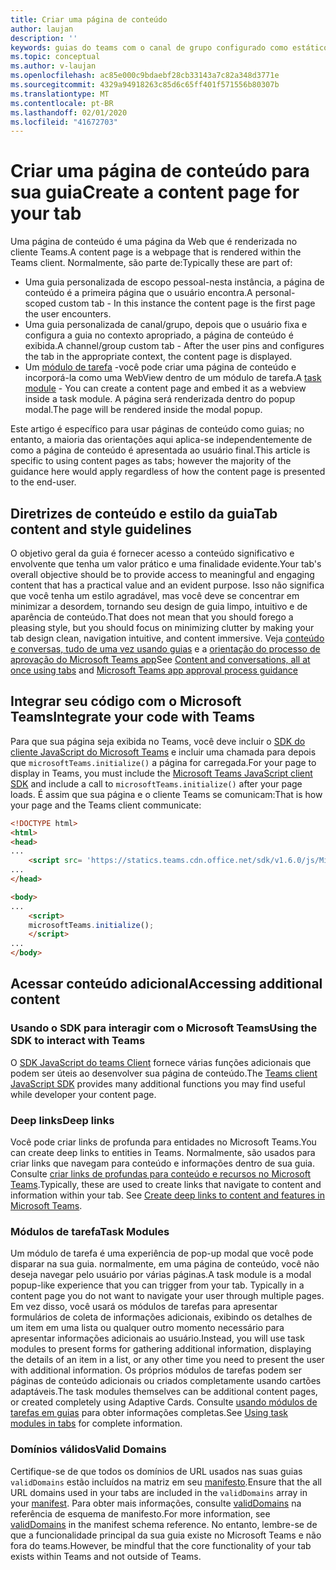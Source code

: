 ```yaml
---
title: Criar uma página de conteúdo
author: laujan
description: ''
keywords: guias do teams com o canal de grupo configurado como estático
ms.topic: conceptual
ms.author: v-laujan
ms.openlocfilehash: ac85e000c9bdaebf28cb33143a7c82a348d3771e
ms.sourcegitcommit: 4329a94918263c85d6c65ff401f571556b80307b
ms.translationtype: MT
ms.contentlocale: pt-BR
ms.lasthandoff: 02/01/2020
ms.locfileid: "41672703"
---
```

# <a name="create-a-content-page-for-your-tab"></a><span data-ttu-id="169cd-103">Criar uma página de conteúdo para sua guia</span><span class="sxs-lookup"><span data-stu-id="169cd-103">Create a content page for your tab</span></span>

<span data-ttu-id="169cd-104">Uma página de conteúdo é uma página da Web que é renderizada no cliente Teams.</span><span class="sxs-lookup"><span data-stu-id="169cd-104">A content page is a webpage that is rendered within the Teams client.</span></span> <span data-ttu-id="169cd-105">Normalmente, são parte de:</span><span class="sxs-lookup"><span data-stu-id="169cd-105">Typically these are part of:</span></span>

* <span data-ttu-id="169cd-106">Uma guia personalizada de escopo pessoal-nesta instância, a página de conteúdo é a primeira página que o usuário encontra.</span><span class="sxs-lookup"><span data-stu-id="169cd-106">A personal-scoped custom tab - In this instance the content page is the first page the user encounters.</span></span>
* <span data-ttu-id="169cd-107">Uma guia personalizada de canal/grupo, depois que o usuário fixa e configura a guia no contexto apropriado, a página de conteúdo é exibida.</span><span class="sxs-lookup"><span data-stu-id="169cd-107">A channel/group custom tab - After the user pins and configures the tab in the appropriate context, the content page is displayed.</span></span>
* <span data-ttu-id="169cd-108">Um [módulo de tarefa](~/task-modules-and-cards/what-are-task-modules.md) -você pode criar uma página de conteúdo e incorporá-la como uma WebView dentro de um módulo de tarefa.</span><span class="sxs-lookup"><span data-stu-id="169cd-108">A [task module](~/task-modules-and-cards/what-are-task-modules.md) - You can create a content page and embed it as a webview inside a task module.</span></span> <span data-ttu-id="169cd-109">A página será renderizada dentro do popup modal.</span><span class="sxs-lookup"><span data-stu-id="169cd-109">The page will be rendered inside the modal popup.</span></span>

<span data-ttu-id="169cd-110">Este artigo é específico para usar páginas de conteúdo como guias; no entanto, a maioria das orientações aqui aplica-se independentemente de como a página de conteúdo é apresentada ao usuário final.</span><span class="sxs-lookup"><span data-stu-id="169cd-110">This article is specific to using content pages as tabs; however the majority of the guidance here would apply regardless of how the content page is presented to the end-user.</span></span>

## <a name="tab-content-and-style-guidelines"></a><span data-ttu-id="169cd-111">Diretrizes de conteúdo e estilo da guia</span><span class="sxs-lookup"><span data-stu-id="169cd-111">Tab content and style guidelines</span></span>

<span data-ttu-id="169cd-112">O objetivo geral da guia é fornecer acesso a conteúdo significativo e envolvente que tenha um valor prático e uma finalidade evidente.</span><span class="sxs-lookup"><span data-stu-id="169cd-112">Your tab's overall objective should be to provide access to meaningful and engaging content that has a practical value and an evident purpose.</span></span> <span data-ttu-id="169cd-113">Isso não significa que você tenha um estilo agradável, mas você deve se concentrar em minimizar a desordem, tornando seu design de guia limpo, intuitivo e de aparência de conteúdo.</span><span class="sxs-lookup"><span data-stu-id="169cd-113">That does not mean that you should forego a pleasing style, but you should focus on minimizing clutter by making your tab design clean, navigation intuitive, and content immersive.</span></span> <span data-ttu-id="169cd-114">Veja [conteúdo e conversas, tudo de uma vez usando guias](~/tabs/design/tabs.md) e a [orientação do processo de aprovação do Microsoft Teams app](~/concepts/deploy-and-publish/appsource/prepare/frequently-failed-cases.md)</span><span class="sxs-lookup"><span data-stu-id="169cd-114">See [Content and conversations, all at once using tabs](~/tabs/design/tabs.md) and [Microsoft Teams app approval process guidance](~/concepts/deploy-and-publish/appsource/prepare/frequently-failed-cases.md)</span></span>

## <a name="integrate-your-code-with-teams"></a><span data-ttu-id="169cd-115">Integrar seu código com o Microsoft Teams</span><span class="sxs-lookup"><span data-stu-id="169cd-115">Integrate your code with Teams</span></span>

<span data-ttu-id="169cd-116">Para que sua página seja exibida no Teams, você deve incluir o [SDK do cliente JavaScript do Microsoft Teams](/javascript/api/overview/msteams-client?view=msteams-client-js-latest) e incluir uma chamada para depois que `microsoftTeams.initialize()` a página for carregada.</span><span class="sxs-lookup"><span data-stu-id="169cd-116">For your page to display in Teams, you must include the [Microsoft Teams JavaScript client SDK](/javascript/api/overview/msteams-client?view=msteams-client-js-latest) and include a call to `microsoftTeams.initialize()` after your page loads.</span></span> <span data-ttu-id="169cd-117">É assim que sua página e o cliente Teams se comunicam:</span><span class="sxs-lookup"><span data-stu-id="169cd-117">That is how your page and the Teams client communicate:</span></span>

```html
<!DOCTYPE html>
<html>
<head>
...
    <script src= 'https://statics.teams.cdn.office.net/sdk/v1.6.0/js/MicrosoftTeams.min.js'></script>
...
</head>

<body>
...
    <script>
    microsoftTeams.initialize();
    </script>
...
</body>
```

## <a name="accessing-additional-content"></a><span data-ttu-id="169cd-118">Acessar conteúdo adicional</span><span class="sxs-lookup"><span data-stu-id="169cd-118">Accessing additional content</span></span>

### <a name="using-the-sdk-to-interact-with-teams"></a><span data-ttu-id="169cd-119">Usando o SDK para interagir com o Microsoft Teams</span><span class="sxs-lookup"><span data-stu-id="169cd-119">Using the SDK to interact with Teams</span></span>

<span data-ttu-id="169cd-120">O [SDK JavaScript do teams Client](~/tabs/how-to/using-teams-client-sdk.md) fornece várias funções adicionais que podem ser úteis ao desenvolver sua página de conteúdo.</span><span class="sxs-lookup"><span data-stu-id="169cd-120">The [Teams client JavaScript SDK](~/tabs/how-to/using-teams-client-sdk.md) provides many additional functions you may find useful while developer your content page.</span></span>

### <a name="deep-links"></a><span data-ttu-id="169cd-121">Deep links</span><span class="sxs-lookup"><span data-stu-id="169cd-121">Deep links</span></span>

<span data-ttu-id="169cd-122">Você pode criar links de profunda para entidades no Microsoft Teams.</span><span class="sxs-lookup"><span data-stu-id="169cd-122">You can create deep links to entities in Teams.</span></span> <span data-ttu-id="169cd-123">Normalmente, são usados para criar links que navegam para conteúdo e informações dentro de sua guia. Consulte [criar links de profundas para conteúdo e recursos no Microsoft Teams](~/concepts/build-and-test/deep-links.md).</span><span class="sxs-lookup"><span data-stu-id="169cd-123">Typically, these are used to create links that navigate to content and information within your tab. See [Create deep links to content and features in Microsoft Teams](~/concepts/build-and-test/deep-links.md).</span></span>

### <a name="task-modules"></a><span data-ttu-id="169cd-124">Módulos de tarefa</span><span class="sxs-lookup"><span data-stu-id="169cd-124">Task Modules</span></span>

<span data-ttu-id="169cd-125">Um módulo de tarefa é uma experiência de pop-up modal que você pode disparar na sua guia. normalmente, em uma página de conteúdo, você não deseja navegar pelo usuário por várias páginas.</span><span class="sxs-lookup"><span data-stu-id="169cd-125">A task module is a modal popup-like experience that you can trigger from your tab. Typically in a content page you do not want to navigate your user through multiple pages.</span></span> <span data-ttu-id="169cd-126">Em vez disso, você usará os módulos de tarefas para apresentar formulários de coleta de informações adicionais, exibindo os detalhes de um item em uma lista ou qualquer outro momento necessário para apresentar informações adicionais ao usuário.</span><span class="sxs-lookup"><span data-stu-id="169cd-126">Instead, you will use task modules to present forms for gathering additional information, displaying the details of an item in a list, or any other time you need to present the user with additional information.</span></span> <span data-ttu-id="169cd-127">Os próprios módulos de tarefas podem ser páginas de conteúdo adicionais ou criados completamente usando cartões adaptáveis.</span><span class="sxs-lookup"><span data-stu-id="169cd-127">The task modules themselves can be additional content pages, or created completely using Adaptive Cards.</span></span> <span data-ttu-id="169cd-128">Consulte [usando módulos de tarefas em guias](~/task-modules-and-cards/task-modules/task-modules-tabs.md) para obter informações completas.</span><span class="sxs-lookup"><span data-stu-id="169cd-128">See [Using task modules in tabs](~/task-modules-and-cards/task-modules/task-modules-tabs.md) for complete information.</span></span>

### <a name="valid-domains"></a><span data-ttu-id="169cd-129">Domínios válidos</span><span class="sxs-lookup"><span data-stu-id="169cd-129">Valid Domains</span></span>

<span data-ttu-id="169cd-130">Certifique-se de que todos os domínios de URL usados nas suas guias `validDomains` estão incluídos na matriz em seu [manifesto](~/concepts/build-and-test/apps-package.md).</span><span class="sxs-lookup"><span data-stu-id="169cd-130">Ensure that the all URL domains used in your tabs are included in the `validDomains` array in your [manifest](~/concepts/build-and-test/apps-package.md).</span></span> <span data-ttu-id="169cd-131">Para obter mais informações, consulte [validDomains](~/resources/schema/manifest-schema.md#validdomains) na referência de esquema de manifesto.</span><span class="sxs-lookup"><span data-stu-id="169cd-131">For more information, see [validDomains](~/resources/schema/manifest-schema.md#validdomains) in the manifest schema reference.</span></span> <span data-ttu-id="169cd-132">No entanto, lembre-se de que a funcionalidade principal da sua guia existe no Microsoft Teams e não fora do teams.</span><span class="sxs-lookup"><span data-stu-id="169cd-132">However, be mindful that the core functionality of your tab exists within Teams and not outside of Teams.</span></span>
